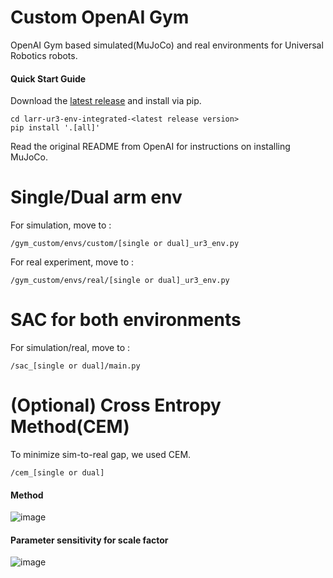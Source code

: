 Custom OpenAI Gym
=================

OpenAI Gym based simulated(MuJoCo) and real environments for Universal Robotics robots.

#### Quick Start Guide

Download the [latest release](https://github.com/snu-larr/dual-ur3-env/releases/latest) and install via pip.

```
cd larr-ur3-env-integrated-<latest release version>
pip install '.[all]'
```

Read the original README from OpenAI for instructions on installing MuJoCo.


Single/Dual arm env
=================
For simulation, move to :

```
/gym_custom/envs/custom/[single or dual]_ur3_env.py
```

For real experiment, move to :

```
/gym_custom/envs/real/[single or dual]_ur3_env.py
```


SAC for both environments
=================
For simulation/real, move to :
```
/sac_[single or dual]/main.py
```


(Optional) Cross Entropy Method(CEM)
=================
To minimize sim-to-real gap, we used CEM.
```
/cem_[single or dual]
```
#### Method
![image](https://github.com/pjhae/larr-ur3-env-integrated/assets/74540268/984f1ca2-a779-4c13-bb67-784684c31aa8)



#### Parameter sensitivity for scale factor
![image](https://github.com/pjhae/larr-ur3-env-integrated/assets/74540268/7b424423-ceb4-44bb-b43c-c9bac984b7c0)

